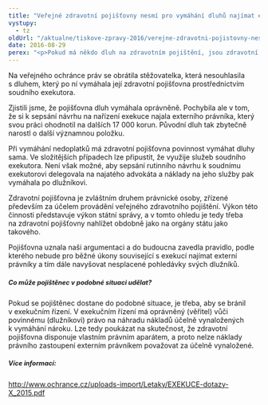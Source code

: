 ```yaml
---
title: "Veřejné zdravotní pojišťovny nesmí pro vymáhání dluhů najímat externí právníky"
vystupy:
  - tz
oldUrl: "/aktualne/tiskove-zpravy-2016/verejne-zdravotni-pojistovny-nesmi-pro-vymahani-dluhu-najimat-externi-pravniky"
date: 2016-08-29
perex: "<p>Pokud má někdo dluh na zdravotním pojištění, jsou zdravotní pojišťovny oprávněny a také povinny tyto dluhy vymáhat. K rutinnímu úkonu však nesmí najímat externí advokáty a neúměrně tak navyšovat náklady na vymáhání dluhu. Tyto další náklady zbytečně dopadají na bedra dlužníků. Pojišťovna má povinnost tyto rutinní úkony vykonávat sama.</p>"
---
```


<!-- imported from the old website -->

<p>Na veřejného ochránce práv se obrátila stěžovatelka, která nesouhlasila s dluhem, který po ní vymáhala její zdravotní pojišťovna prostřednictvím soudního exekutora. </p> <p>Zjistili jsme, že pojišťovna dluh vymáhala oprávněně. Pochybila ale v tom, že si k sepsání návrhu na nařízení exekuce najala externího právníka, který svou práci ohodnotil na dalších 17 000 korun. Původní dluh tak zbytečně narostl o další významnou položku. </p> <p>Při vymáhání nedoplatků má zdravotní pojišťovna povinnost vymáhat dluhy sama. Ve složitějších případech lze připustit, že využije služeb soudního exekutora. Není však možné, aby sepsání rutinního návrhu k soudnímu exekutorovi delegovala na najatého advokáta a náklady na jeho služby pak vymáhala po dlužníkovi.</p> <p>Zdravotní pojišťovna je zvláštním druhem právnické osoby, zřízené především za účelem provádění veřejného zdravotního pojištění. Výkon této činnosti představuje výkon státní správy, a v tomto ohledu je tedy třeba na zdravotní pojišťovny nahlížet obdobně jako na orgány státu jako takového.</p> <p>Pojišťovna uznala naši argumentaci a do budoucna zavedla pravidlo, podle kterého nebude pro běžné úkony související s exekucí najímat externí právníky a tím dále navyšovat nesplacené pohledávky svých dlužníků.  </p> <h5><span style="line-height: 17.92px; font-size: 12.8px;">Co může pojištěnec v podobné situaci udělat?</span></h5> <p>Pokud se pojištěnec dostane do podobné situace, je třeba, aby se bránil v exekučním řízení. V exekučním řízení má oprávněný (věřitel) vůči povinnému (dlužníkovi) právo na náhradu nákladů účelně vynaložených k vymáhání nároku. Lze tedy poukázat na skutečnost, že zdravotní pojišťovna disponuje vlastním právním aparátem, a proto nelze náklady právního zastoupení externím právníkem považovat za účelně vynaložené.</p> <h5><span style="line-height: 17.92px; font-size: 12.8px;">Více informací:</span></h5> <p><a href="/uploads-import/Letaky/EXEKUCE-dotazy-X_2015.pdf">http://www.ochrance.cz/uploads-import/Letaky/EXEKUCE-dotazy-X_2015.pdf</a></p> <p></p>
